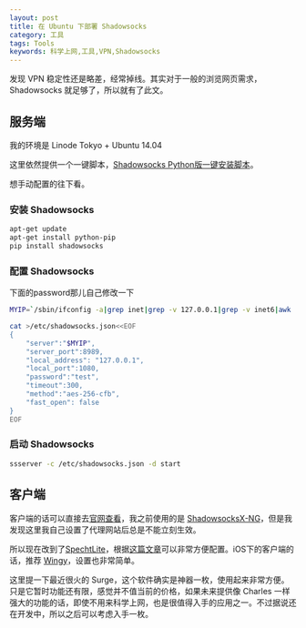 ```yaml
---
layout: post
title: 在 Ubuntu 下部署 Shadowsocks
category: 工具
tags: Tools
keywords: 科学上网,工具,VPN,Shadowsocks
---
```


发现 VPN 稳定性还是略差，经常掉线。其实对于一般的浏览网页需求，Shadowsocks 就足够了，所以就有了此文。

## 服务端

我的环境是 Linode Tokyo + Ubuntu 14.04

这里依然提供一个一键脚本，[Shadowsocks Python版一键安装脚本](https://teddysun.com/342.html)。

想手动配置的往下看。

### 安装 Shadowsocks

```bash
apt-get update
apt-get install python-pip
pip install shadowsocks
```

### 配置 Shadowsocks

下面的password那儿自己修改一下

```bash
MYIP=`/sbin/ifconfig -a|grep inet|grep -v 127.0.0.1|grep -v inet6|awk '{print $2}'|tr -d "addr:"`

cat >/etc/shadowsocks.json<<EOF
{
    "server":"$MYIP",
    "server_port":8989,
    "local_address": "127.0.0.1",
    "local_port":1080,
    "password":"test",
    "timeout":300,
    "method":"aes-256-cfb",
    "fast_open": false
}
EOF
```

### 启动 Shadowsocks

```bash
ssserver -c /etc/shadowsocks.json -d start
```

## 客户端

客户端的话可以直接去[官网查看](https://shadowsocks.org/en/download/clients.html)，我之前使用的是 [ShadowsocksX-NG](https://github.com/shadowsocks/ShadowsocksX-NG/releases)，但是我发现这里我自己设置了代理网站后总是不能立刻生效。

所以现在改到了[SpechtLite](https://github.com/zhuhaow/SpechtLite)，根据[这篇文章](http://www.jianshu.com/p/663a898aa01a)可以非常方便配置。iOS下的客户端的话，推荐 [Wingy](https://itunes.apple.com/cn/app/wingy-proxy-for-http-s-socks5/id1178584911?mt=8)，设置也非常简单。

这里提一下最近很火的 Surge，这个软件确实是神器一枚，使用起来非常方便。只是它暂时功能还有限，感觉并不值当前的价格，如果未来提供像 Charles 一样强大的功能的话，即使不用来科学上网，也是很值得入手的应用之一。不过据说还在开发中，所以之后可以考虑入手一枚。


